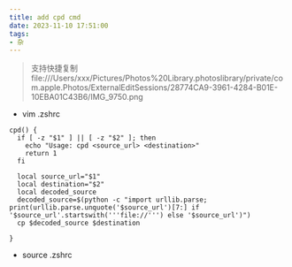 ```yaml
---
title: add cpd cmd
date: 2023-11-10 17:51:00
tags:
- 杂 
---
```



> 支持快捷复制 file:///Users/xxx/Pictures/Photos%20Library.photoslibrary/private/com.apple.Photos/ExternalEditSessions/28774CA9-3961-4284-B01E-10EBA01C43B6/IMG_9750.png 


- vim .zshrc

<!--more-->
```
cpd() {
  if [ -z "$1" ] || [ -z "$2" ]; then
    echo "Usage: cpd <source_url> <destination>"
    return 1
  fi

  local source_url="$1"
  local destination="$2"
  local decoded_source
  decoded_source=$(python -c "import urllib.parse; print(urllib.parse.unquote('$source_url')[7:] if '$source_url'.startswith('''file://''') else '$source_url')")
  cp $decoded_source $destination

}
```

- source .zshrc

